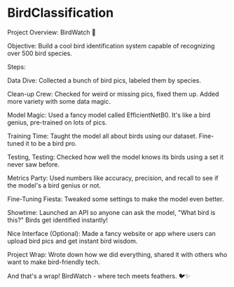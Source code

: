 # BirdClassification
Project Overview: BirdWatch 🦜

Objective:
Build a cool bird identification system capable of recognizing over 500 bird species.

Steps:

Data Dive: Collected a bunch of bird pics, labeled them by species.

Clean-up Crew: Checked for weird or missing pics, fixed them up. Added more variety with some data magic.

Model Magic: Used a fancy model called EfficientNetB0. It's like a bird genius, pre-trained on lots of pics.

Training Time: Taught the model all about birds using our dataset. Fine-tuned it to be a bird pro.

Testing, Testing: Checked how well the model knows its birds using a set it never saw before.

Metrics Party: Used numbers like accuracy, precision, and recall to see if the model's a bird genius or not.

Fine-Tuning Fiesta: Tweaked some settings to make the model even better.

Showtime: Launched an API so anyone can ask the model, "What bird is this?" Birds get identified instantly!

Nice Interface (Optional): Made a fancy website or app where users can upload bird pics and get instant bird wisdom.

Project Wrap: Wrote down how we did everything, shared it with others who want to make bird-friendly tech.

And that's a wrap! BirdWatch - where tech meets feathers. 🐦✨
